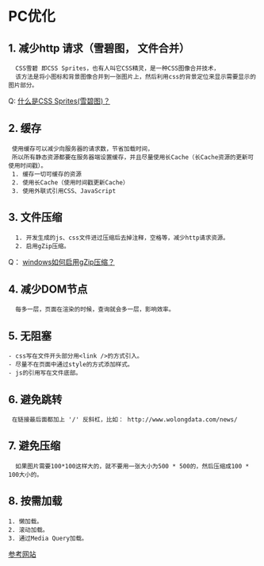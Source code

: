 
# PC优化

## 1. 减少http 请求（雪碧图， 文件合并）
```
  CSS雪碧 即CSS Sprites，也有人叫它CSS精灵，是一种CSS图像合并技术，
  该方法是将小图标和背景图像合并到一张图片上，然后利用css的背景定位来显示需要显示的图片部分。
```
Q: [什么是CSS Sprites(雪碧图)？](https://zhidao.baidu.com/question/646556016260409565.html)

## 2. 缓存
```
 使用缓存可以减少向服务器的请求数，节省加载时间，
 所以所有静态资源都要在服务器端设置缓存，并且尽量使用长Cache（长Cache资源的更新可使用时间戳）。
 1. 缓存一切可缓存的资源
 2. 使用长Cache（使用时间戳更新Cache）
 3. 使用外联式引用CSS、JavaScript
```

## 3. 文件压缩
```
  1. 开发生成的js、css文件进过压缩后去掉注释，空格等，减少http请求资源。
  2. 启用gZip压缩。
```
Q： [windows如何启用gZip压缩？](http://blog.sina.com.cn/s/blog_67da14f40101sw29.html)

## 4. 减少DOM节点
```
  每多一层，页面在渲染的时候，查询就会多一层，影响效率。
```

## 5. 无阻塞
```
- css写在文件开头部分用<link />的方式引入。  
- 尽量不在页面中通过style的方式添加样式。  
- js的引用写在文件底部。
```

## 6. 避免跳转
```
 在链接最后面都加上 '/' 反斜杠，比如： http://www.wolongdata.com/news/
```

## 7. 避免压缩
```
  如果图片需要100*100这样大的，就不要用一张大小为500 * 500的，然后压缩成100 * 100大小的。
```
  
## 8. 按需加载
```
1. 懒加载。
2. 滚动加载。
3. 通过Media Query加载。
```

 
[参考网站](http://www.jiangweishan.com/article/Mobile-Optimization.html)
